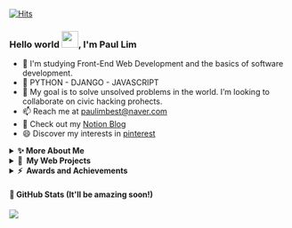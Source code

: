 [![Hits](https://hits.seeyoufarm.com/api/count/incr/badge.svg?url=https%3A%2F%2Fgithub.com%2Fpplemover&count_bg=%23170206&title_bg=%230EE90F&icon=git.svg&icon_color=%23E7E7E7&title=Visitor+Stats&edge_flat=false)](https://hits.seeyoufarm.com)

### Hello world <img src="https://media.giphy.com/media/hvRJCLFzcasrR4ia7z/giphy.gif" width="30px">, I'm Paul Lim

- 🔭 I'm studying Front-End Web Development and the basics of software development.
- 💪 PYTHON - DJANGO - JAVASCRIPT
- 🌱 My goal is to solve unsolved problems in the world. I’m looking to collaborate on civic hacking prohects.
- 📫 Reach me at paulimbest@naver.com
- 💬 Check out my <a href="https://pplemover.oopy.io/">Notion Blog</a>
- 😄 Discover my interests in <a href="https://pin.it/2J40VHZ">pinterest</a>

<details>
  <summary><b>✨&nbsp;More&nbsp;About&nbsp;Me</b></summary>
  <br/>
  
&nbsp;&nbsp;&nbsp;I am currently studying Full Stack Web development in SSAFY(Samsung Software Academy For Youth).

&nbsp;&nbsp;&nbsp;Most of my leisure time is being spent on developing new web projects. You can learn more about these in the bottom section. Most of the projects I think of are meant to tackle problems that came up in recent years. I consider my strength as 'QQQ; Quick problem detection, Quick planning, and Quick development'.  
  
&nbsp;&nbsp;&nbsp;I actually studied Public Administration in University. Then why did I choose to CODE? I always new that I was fascinated by the social power of web/app services. It made ideas come true and solved actual problems, and it just looked 'cool'. I gradually started to learn how to do it, defied my limits, and eventually morphed into selecting 'web development' as a career. I am obsessed with learning something new every day, and love new challenges that is put in front of me.
  
&nbsp;&nbsp;&nbsp;What problems do I most care about? I believe that Software Development is all about 'automation'. Computers are things that we humans can control. We can make computers take care of tedious procedures, making our lives more comfortable and do more creative stuff. Unfortunately, there are still lots of work that are waiting for automation. Wouldn't it be great if all of us can collaborate, discover problems, and enhance processes which can make everyones lives better? 
  
</details>

<details>
  <summary><b>🔗&nbsp;&nbsp;My&nbsp;Web Projects</b></summary>
  <br/>
  
  I am opting to launch website projects in the upcoming months. All of my projects is or will be released as open-source on GitHub. 
  
 - [Starbucks Clone Website](https://lambent-chaja-ac32df.netlify.app) - Starbucks Korea Website Clone project
  
 - [Doorstepping Playlist](https://venerable-tanuki-6f5104.netlify.app) (Under Final Development Stage) - This project was planned to compile Youtube Videos of South Korean President Yoon Suk-yeol's Morning Press Meetings. Almost every morning before President Yoon starts work, he stops to chat with a scrum of journalists gathered in the lobby of the presidental office. President Yoon offeres opinions on a range of issues and agendas. But the informal communication style of those sessions has caused a major stir in South Korean politics. 'Doorstepping Playlist' is not only meant to compile video clips in time order, but to present statiscal analyisis of president Yoon's words.

- BTS ARMY D-DAY Counter Website (Under Planning Stage) - BTS (Korean: 방탄소년단), is a world-renowned South Korean boy band that debuted in 2013 under Big Hit Entertainment. Beginning in late 2022, the group will take a hiatus to complete their mandatory military service under South Korean laws. Their reunion is planned for 2025. This website service targets approximilitary 500,000+ BTS fans who wants to keep in touch with BTS membes during their military service.
  
- 'New Orleans Burger Club' Website (Under Early Development Stage) - A burger restaurant website.
  
</details>

<details>
  <summary><b>⚡&nbsp;&nbsp;Awards&nbsp;and&nbsp;Achievements</b></summary>
  <br/>
  
- [Grand Prize](https://m.blog.naver.com/uosblog/222165125291) at the 'Autonomous Driving and C-ITS New Service Idea Contest' funded by the Korean Ministry of Land, Infrastructure and Transport
  
</details>

#### 🌱 GitHub Stats (It'll be amazing soon!)
<a href="">
  <img align="centre" src="https://github-readme-stats.vercel.app/api?username=pplemover&count_private=true&include_all_commits=true&show_icons=true&title_color=007bff&text_color=e7e7e7&icon_color=007bff&bg_color=171c28" />
<a />
  

 

  
<!--
**pplemover/pplemover** is a ✨ _special_ ✨ repository because its `README.md` (this file) appears on your GitHub profile.

Here are some ideas to get you started:

- 🔭 I’m currently working on ...
- 🌱 I’m currently learning ...
- 👯 I’m looking to collaborate on ...
- 🤔 I’m looking for help with ...
- 💬 Ask me about ...
- 📫 How to reach me: ...
- 😄 Pronouns: ...
- ⚡ Fun fact: ...
- ➡️

배지 만드는 링크
https://shields.io/

오픈소스 예제 모음
https://github.com/abhisheknaiidu/awesome-github-profile-readme

벤치마킹 사례
https://github.com/gautamkrishnar/gautamkrishnar/blob/master/README.md
-->
